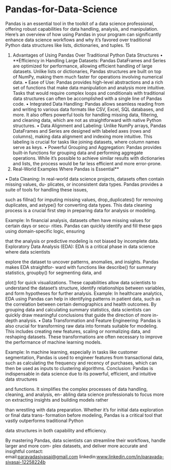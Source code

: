 # Pandas-for-Data-Science
Pandas is an essential tool in the toolkit of a data science professional, offering robust capabilities
for data handling, analysis, and manipulation. Here’s an overview of how using Pandas in your
program can significantly enhance data science workflows and why it’s favored over traditional
Python data structures like lists, dictionaries, and tuples.
15

1. Advantages of Using Pandas Over Traditional Python Data Structures
• **Efficiency in Handling Large Datasets: Pandas DataFrames and Series are optimized for
performance, allowing efficient handling of large datasets. Unlike lists or dictionaries, Pandas
structures are built on top of NumPy, making them much faster for operations involving
numerical data.
• Ease of Use: Pandas provides high-level abstractions and a rich set of functions that make
data manipulation and analysis more intuitive. Tasks that would require complex loops and
conditionals with traditional data structures can often be accomplished with a single line of
Pandas code.
• Integrated Data Handling: Pandas allows seamless reading from and writing to various
data formats like CSV, Excel, SQL databases, and more. It also offers powerful tools for
handling missing data, filtering, and cleaning data, which are not as straightforward with
native Python structures.
• Data Alignment and Labeling: Unlike NumPy arrays, Pandas DataFrames and Series are
designed with labeled axes (rows and columns), making data alignment and indexing more
intuitive. This labeling is crucial for tasks like joining datasets, where column names serve as
keys.
• Powerful Grouping and Aggregation: Pandas provides built-in functions for grouping
data and performing aggregate operations. While it’s possible to achieve similar results with
dictionaries and lists, the process would be far less efficient and more error-prone.
2. Real-World Examples Where Pandas is Essential**

• Data Cleaning: In real-world data science projects, datasets often contain missing values, du-
plicates, or inconsistent data types. Pandas provides a suite of tools for handling these issues,

such as fillna() for imputing missing values, drop_duplicates() for removing duplicates,
and astype() for converting data types. This data cleaning process is a crucial first step in
preparing data for analysis or modeling.

Example: In financial analysis, datasets often have missing values for certain days or secu-
rities. Pandas can quickly identify and fill these gaps using domain-specific logic, ensuring

that the analysis or predictive modeling is not biased by incomplete data.
Exploratory Data Analysis (EDA): EDA is a critical phase in data science where data scientists

explore the dataset to uncover patterns, anomalies, and insights. Pandas makes EDA straightfor-
ward with functions like describe() for summary statistics, groupby() for segmenting data, and

plot() for quick visualizations. These capabilities allow data scientists to understand the dataset’s
structure, identify relationships between variables, and form hypotheses for further analysis.
Example: In healthcare analytics, EDA using Pandas can help in identifying patterns in patient
data, such as the correlation between certain demographics and health outcomes. By grouping data
and calculating summary statistics, data scientists can quickly draw meaningful conclusions that
guide the direction of more in-depth analysis.
• Data Transformation and Feature Engineering: Pandas is also crucial for transforming
raw data into formats suitable for modeling. This includes creating new features, scaling
or normalizing data, and reshaping datasets. These transformations are often necessary to
improve the performance of machine learning models.

Example: In machine learning, especially in tasks like customer segmentation, Pandas is used
to engineer features from transactional data, such as calculating the frequency and recency
of purchases, which can then be used as inputs to clustering algorithms.
Conclusion:
Pandas is indispensable in data science due to its powerful, efficient, and intuitive data structures

and functions. It simplifies the complex processes of data handling, cleaning, and analysis, en-
abling data science professionals to focus more on extracting insights and building models rather

than wrestling with data preparation. Whether it’s for initial data exploration or final data trans-
formation before modeling, Pandas is a critical tool that vastly outperforms traditional Python

data structures in both capability and efficiency.

By mastering Pandas, data scientists can streamline their workflows, handle larger and more com-
plex datasets, and deliver more accurate and insightful
contact:
<br>
email:paravadasivasai@gmail.com
linkedin:www.linkedin.com/in/paravada-sivasai-12258224b
